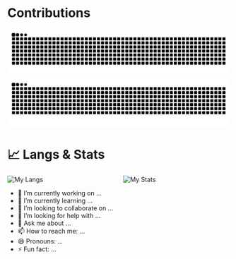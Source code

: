 # Contributions
![github snake light mode](https://raw.githubusercontent.com/Yinye1986/Yinye1986/output/github-contribution-grid-snake.svg#gh-light-mode-only)
![github snake dark mode](https://raw.githubusercontent.com/Yinye1986/Yinye1986/output/github-contribution-grid-snake-dark.svg#gh-dark-mode-only)

<!-- # 📈 Langs & Stats -->
<!-- ![My Langs](https://github-readme-stats.vercel.app/api/top-langs/?username=Yinye1986&hide=&card_width=300&langs_count=8&layout=compact&hide_progress=false&exclude_repo=) -->
<!-- ![My Stats](https://github-readme-stats.vercel.app/api?username=Yinye1986&hide_title=true&show_icons=true&theme=ambient_gradient&count_private=true&card_width=350) -->


# 📈 Langs & Stats

<div style="display: flex; justify-content: space-between; margin-top: 20px;">
    <img src="https://github-readme-stats.vercel.app/api/top-langs/?username=Yinye1986&hide=&layout=compact&card_width=350&langs_count=8&exclude_repo=" alt="My Langs" style="width: 48%; height: auto; object-fit: cover;"/>
    <img src="https://github-readme-stats.vercel.app/api?username=Yinye1986&hide=&hide_title=true&card_width=350&line_height=25&show_icons=true&theme=rose&count_private=true" alt="My Stats" style="width: 48%; height: auto; object-fit: cover;"/>
</div>

- 🔭 I’m currently working on ...
- 🌱 I’m currently learning ...
- 👯 I’m looking to collaborate on ...
- 🤔 I’m looking for help with ...
- 💬 Ask me about ...
- 📫 How to reach me: ...
- 😄 Pronouns: ...
- ⚡ Fun fact: ...
